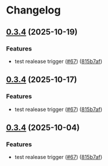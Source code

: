 # Changelog

## [0.3.4](https://github.com/exalsius/exalsius-operator/compare/v0.3.3...v0.3.4) (2025-10-19)


### Features

* test realease trigger ([#67](https://github.com/exalsius/exalsius-operator/issues/67)) ([815b7af](https://github.com/exalsius/exalsius-operator/commit/815b7af2cb5e0bcfcdb5e27841bcf91a9040105c))

## [0.3.4](https://github.com/exalsius/exalsius-operator/compare/v0.3.3...v0.3.4) (2025-10-17)


### Features

* test realease trigger ([#67](https://github.com/exalsius/exalsius-operator/issues/67)) ([815b7af](https://github.com/exalsius/exalsius-operator/commit/815b7af2cb5e0bcfcdb5e27841bcf91a9040105c))

## [0.3.4](https://github.com/exalsius/exalsius-operator/compare/v0.3.3...v0.3.4) (2025-10-04)


### Features

* test realease trigger ([#67](https://github.com/exalsius/exalsius-operator/issues/67)) ([815b7af](https://github.com/exalsius/exalsius-operator/commit/815b7af2cb5e0bcfcdb5e27841bcf91a9040105c))
